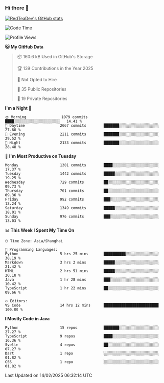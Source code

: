 ### Hi there 👋

<!--
**RedTeaDev/RedTeaDev** is a ✨ _special_ ✨ repository because its `README.md` (this file) appears on your GitHub profile.

Here are some ideas to get you started:

- 🔭 I’m currently working on ...
- 🌱 I’m currently learning ...
- 👯 I’m looking to collaborate on ...
- 🤔 I’m looking for help with ...
- 💬 Ask me about ...
- 📫 How to reach me: ...
- 😄 Pronouns: ...
- ⚡ Fun fact: ...
-->

<!--
[![wakatime](https://wakatime.com/badge/user/6b101ed0-04c0-4490-9283-eb61f2efff96.svg)](https://wakatime.com/@6b101ed0-04c0-4490-9283-eb61f2efff96)
!-->

[![RedTeaDev's GitHub stats](https://github-readme-stats.vercel.app/api?username=RedTeaDev\&include_all_commits=true)](https://github.com/anuraghazra/github-readme-stats)
<!--
[![willianrod's wakatime stats](https://github-readme-stats.vercel.app/api/wakatime?username=RedTeaDev)](https://github.com/anuraghazra/github-readme-stats)
!-->
<!--START_SECTION:waka-->
![Code Time](http://img.shields.io/badge/Code%20Time-3%2C002%20hrs%2031%20mins-blue)

![Profile Views](http://img.shields.io/badge/Profile%20Views-0-blue)

**🐱 My GitHub Data** 

> 📦 160.6 kB Used in GitHub's Storage 
 > 
> 🏆 139 Contributions in the Year 2025
 > 
> 🚫 Not Opted to Hire
 > 
> 📜 35 Public Repositories 
 > 
> 🔑 19 Private Repositories 
 > 
**I'm a Night 🦉** 

```text
🌞 Morning                1079 commits        ████░░░░░░░░░░░░░░░░░░░░░   14.41 % 
🌆 Daytime                2067 commits        ███████░░░░░░░░░░░░░░░░░░   27.60 % 
🌃 Evening                2211 commits        ███████░░░░░░░░░░░░░░░░░░   29.52 % 
🌙 Night                  2133 commits        ███████░░░░░░░░░░░░░░░░░░   28.48 % 
```
📅 **I'm Most Productive on Tuesday** 

```text
Monday                   1301 commits        ████░░░░░░░░░░░░░░░░░░░░░   17.37 % 
Tuesday                  1442 commits        █████░░░░░░░░░░░░░░░░░░░░   19.25 % 
Wednesday                729 commits         ██░░░░░░░░░░░░░░░░░░░░░░░   09.73 % 
Thursday                 701 commits         ██░░░░░░░░░░░░░░░░░░░░░░░   09.36 % 
Friday                   992 commits         ███░░░░░░░░░░░░░░░░░░░░░░   13.24 % 
Saturday                 1349 commits        █████░░░░░░░░░░░░░░░░░░░░   18.01 % 
Sunday                   976 commits         ███░░░░░░░░░░░░░░░░░░░░░░   13.03 % 
```


📊 **This Week I Spent My Time On** 

```text
🕑︎ Time Zone: Asia/Shanghai

💬 Programming Languages: 
Python                   5 hrs 25 mins       ██████████░░░░░░░░░░░░░░░   38.19 % 
Markdown                 3 hrs 2 mins        █████░░░░░░░░░░░░░░░░░░░░   21.42 % 
HTML                     2 hrs 51 mins       █████░░░░░░░░░░░░░░░░░░░░   20.18 % 
Java                     1 hr 28 mins        ███░░░░░░░░░░░░░░░░░░░░░░   10.42 % 
TypeScript               1 hr 22 mins        ██░░░░░░░░░░░░░░░░░░░░░░░   09.66 % 

🔥 Editors: 
VS Code                  14 hrs 12 mins      █████████████████████████   100.00 % 
```

**I Mostly Code in Java** 

```text
Python                   15 repos            ███████░░░░░░░░░░░░░░░░░░   27.27 % 
TypeScript               9 repos             ████░░░░░░░░░░░░░░░░░░░░░   16.36 % 
Svelte                   4 repos             ██░░░░░░░░░░░░░░░░░░░░░░░   07.27 % 
Dart                     1 repo              ░░░░░░░░░░░░░░░░░░░░░░░░░   01.82 % 
CSS                      1 repo              ░░░░░░░░░░░░░░░░░░░░░░░░░   01.82 % 
```




 Last Updated on 14/02/2025 06:32:14 UTC
<!--END_SECTION:waka-->


